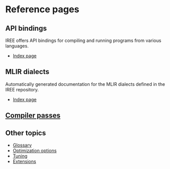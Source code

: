 # Reference pages

## API bindings

IREE offers API bindings for compiling and running programs from various
languages.

* [Index page](./bindings/index.md)

## MLIR dialects

Automatically generated documentation for the MLIR dialects defined in the IREE
repository.

* [Index page](./mlir-dialects/index.md)

## [Compiler passes](./Passes.md)

## Other topics

* [Glossary](./glossary.md)
* [Optimization options](./optimization-options.md)
* [Tuning](./tuning.md)
* [Extensions](./extensions.md)
